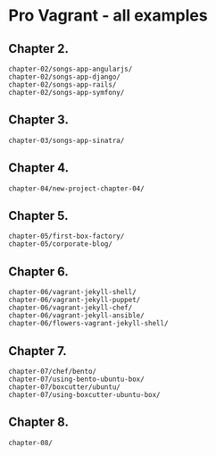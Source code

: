 Pro Vagrant - all examples
==========================

## Chapter 2.

    chapter-02/songs-app-angularjs/
    chapter-02/songs-app-django/
    chapter-02/songs-app-rails/
    chapter-02/songs-app-symfony/

## Chapter 3.

    chapter-03/songs-app-sinatra/

## Chapter 4.

    chapter-04/new-project-chapter-04/

## Chapter 5.

    chapter-05/first-box-factory/
    chapter-05/corporate-blog/

## Chapter 6.

    chapter-06/vagrant-jekyll-shell/
    chapter-06/vagrant-jekyll-puppet/
    chapter-06/vagrant-jekyll-chef/
    chapter-06/vagrant-jekyll-ansible/
    chapter-06/flowers-vagrant-jekyll-shell/

## Chapter 7.

    chapter-07/chef/bento/
    chapter-07/using-bento-ubuntu-box/
    chapter-07/boxcutter/ubuntu/
    chapter-07/using-boxcutter-ubuntu-box/

## Chapter 8.

    chapter-08/



